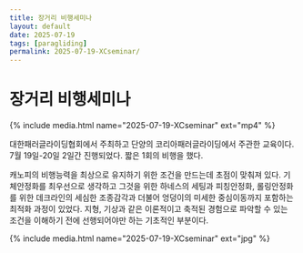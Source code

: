 ```yaml
---
title: 장거리 비행세미나
layout: default
date: 2025-07-19
tags: [paragliding]
permalink: 2025-07-19-XCseminar/
---
```


# 장거리 비행세미나

{% include media.html name="2025-07-19-XCseminar" ext="mp4" %}

대한패러글라이딩협회에서 주최하고 단양의 코리아패러글라이딩에서 주관한 교육이다.
7월 19일-20일 2일간 진행되었다. 짧은 1회의 비행을 했다.<br>

캐노피의 비행능력을 최상으로 유지하기 위한 조건을 만드는데 초점이 맞춰져 있다. 
기체안정화를 최우선으로 생각하고 그것을 위한 하네스의 세팅과 피칭안정화, 롤링안정화를 위한 데크라인의 세심한 조종감각과 더불어 엉덩이의 미세한 중심이동까지 포함하는 최적화 과정이 있었다.
지형, 기상과 같은 이론적이고 축적된 경험으로 파악할 수 있는 조건을 이해하기 전에 선행되어야만 하는 기초적인 부분이다. <br>


{% include media.html name="2025-07-19-XCseminar" ext="jpg" %}